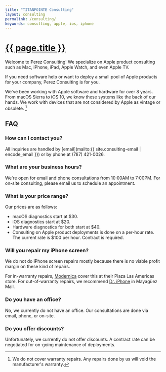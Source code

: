 ```yaml
---
title: "TITANPOINTE Consulting"
layout: consulting
permalink: /consulting/
keywords: consulting, apple, ios, iphone
---
```


# [{{ page.title }}](/consulting/)

Welcome to Perez Consulting! We specialize on Apple product consulting such as Mac, iPhone, iPad, Apple Watch, and even Apple TV.

If you need software help or want to deploy a small pool of Apple products for your company, Perez Consulting is for you.

We've been working with Apple software and hardware for over 8 years. From macOS Sierra to iOS 10, we know these systems like the back of our hands. We work with devices that are not considered by Apple as vintage or obsolete. [^1]

## FAQ

### How can I contact you?

All inquiries are handled by [email](mailto:{{ site.consulting-email | encode_email }}) or by phone at (787) 421-0026.

### What are your business hours?

We're open for email and phone consultations from 10:00AM to 7:00PM. For on-site consulting, please email us to schedule an appointment.

### What is your price range?

Our prices are as follows:

* macOS diagnostics start at $30.
* iOS diagnostics start at $20.
* Hardware diagnostics for both start at $40.
* Consulting on Apple product deployments is done on a per-hour rate. The current rate is $100 per hour. Contract is required.

### Will you repair my iPhone screen?

We do not do iPhone screen repairs mostly because there is no viable profit margin on these kind of repairs.  

For in-warranty repairs, [Modernica](https://www.facebook.com/modernicaonline) cover this at their Plaza Las Americas store. For out-of-warranty repairs, we recommend [Dr. iPhone](https://www.facebook.com/DriphonePR/) in Mayagüez Mall.

### Do you have an office?

No, we currently do not have an office. Our consultations are done via email, phone, or on-site.

### Do you offer discounts?

Unfortunately, we currently do not offer discounts. A contract rate can be negotiated for on-going maintenance of deployments.

[^1]: We do not cover warranty repairs. Any repairs done by us will void the manufacturer's warranty.
